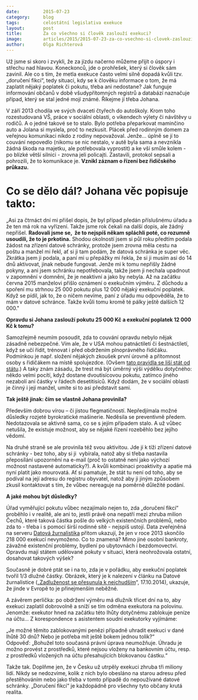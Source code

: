 ```yaml
---
date:         2015-07-23
category:     blog
tags:         celostátní legislativa exekuce  
layout:       post
title:        Za co všechno si člověk zaslouží exekuci?
image:        articles/2015/2015-07-23-za-co-vsechno-si-clovek-zaslouzi-exekuci.jpg
author:       Olga Richterová
---
```


Už jsme si skoro i zvykli, že za jízdu načerno můžeme přijít o úspory i střechu nad hlavou. Koneckonců, jde o prohřešek, který si člověk sám zavinil. Ale co s tím, že metla exekuce často velmi silně dopadá kvůli tzv. „doručení fikcí“, tedy situaci, kdy se k člověku informace o tom, že má zaplatit nějaký poplatek či pokutu, třeba ani nedostane? Jak funguje informování občanů v době všudypřítomných registrů a databází naznačuje případ, který se stal jedné mojí známé. Říkejme jí třeba Johana.

V září 2013 chodila ve svých dvaceti čtyřech do autoškoly. Krom toho rozestudovaná VŠ, práce v sociální oblasti, o víkendech výlety či návštěvy u rodičů. A o jedné takové se to stalo. Bylo potřeba přeparkovat maminčino auto a Jolana si myslela, proč to nezkusit. Plácek před rodinným domem za veřejnou komunikaci nikdo z rodiny nepovažoval. Jenže... úplně se jí to couvání nepovedlo (nikomu se nic nestalo, v autě byla sama a nevznikla žádná škoda na majetku, ale potřebovala vyprostit) a ke vší smůle kolem - po blízké větší silnici - zrovna jeli policajti. Zastavili, protokol sepsali a pohrozili, že to komunikace je. **Vznikl záznam o řízení bez řidičského průkazu.**

# Co se dělo dál? Johana věc popisuje takto:

„Asi za čtrnáct dní mi přišel dopis, že byl případ předán příslušnému úřadu a že ten má rok na vyřízení. Takže jsme rok čekali na další dopis, ale žádný nepřišel. **Radovali jsme se,  že to nejspíš někam spláchli poté, co rozumně usoudili, že to je prkotina.** Shodou okolností jsem si půl roku předtím podala žádost na zřízení datové schránky, protože jsem zrovna měla cestu na poštu a manžel mi řekl, ať si ji tam podám, že datová schránka je super věc. Zkrátka jsem ji podala, a paní mi u přepážky mi řekla, že si ji musím asi do 14 dnů aktivovat, jinak nebude fungovat. Jenže mi k tomu nepřišly žádné pokyny, a ani jsem schránku nepotřebovala, takže jsem ji nechala upadnout v zapomnění v domnění, že je neaktivní a jako by nebyla. Až na začátku června 2015 manželovi přišlo oznámení o exekučním výměru. Z důchodu a spoření mu strhnou 25 000 pokutu plus 12 000 nějaký exekuční poplatek. Když se pídil, jak to, že o ničem nevíme, paní z úřadu mu odpověděla, že to mám v datové schránce. Takže kvůli tomu kromě té pálky ještě dalších 12 000."

**Opravdu si Johana zaslouží pokutu 25 000 Kč a exekuční poplatek 12 000 Kč k tomu?**

Samozřejmě neumím posoudit, zda to couvání opravdu nebylo nějak zásadně nebezpečné. Vím ale, že v USA mohou patnáctiletí či šestnáctiletí, když se učí řídit, trénovat i před obdržením plnoprávného řidičáku. Podmínkou je např. složení nějakých zkoušek první úrovně a přítomnost osoby s řidičákem na místě spolujezdce. (Ovšem [tato pravidla se liší stát od státu](https://en.wikipedia.org/wiki/Driver's_license_in_the_United_States).) A taky znám zásadu, že trest má být úměrný výši výdělku dotyčného: někdo velmi pocítí, když dostane dvoutisícovou pokutu, zatímco jiného nezabolí ani částky v řádech desetitisíců. Když dodám, že v sociální oblasti je činný i její manžel, umíte si to asi představit sami.

**Tak ještě jinak: čím se vlastně Johana provinila?**

Především dobrou vírou – či jistou flegmatičností. Nepředjímala možné důsledky rozjeté byrokratické mašinerie. Neděsila se preventivně předem. Nedotazovala se aktivně sama, co se s jejím případem stalo. A už vůbec netušila, že existuje možnost, aby se nějaké řízení rozeběhlo bez jejího vědomí.

Na druhé straně se ale provinila též svou aktivitou. Jde jí k tíži zřízení datové schránky - bez toho, aby si ji  vybírala, natož aby si třeba nastavila přeposílání upozornění na e-mail (proč to ostatně není jako výchozí možnost nastavené automaticky?). A kvůli kombinaci proaktivity a apatie má nyní platit jako mourovatá. Ať si pamatuje, že stát tu není od toho, aby se podíval na její adresu do registru obyvatel, natož aby ji jiným způsobem zkusil kontaktovat s tím, že vůbec nereaguje na poměrně důležité podání.

**A jaké mohou být důsledky?**

Úřad vyměřující pokutu vůbec nezajímalo nejen to, zda „doručení fikcí“ proběhlo i v realitě, ale ani to, jestli právě ona nepatří mezi zhruba milion Čechů, které taková částka pošle do velkých existenčních problémů, nebo zda to - třeba i s pomocí širší rodinné sítě - nejspíš ustojí. Data zveřejněná na serveru [Datová žurnalistika](http://www.datovazurnalistika.cz/zadluzenost-se-presunula-k-nejchudsim/) přitom ukazují, že jen v roce 2013 skončilo 218 000 exekucí nevymoženo. Co to znamená? Mimo jiné osobní bankroty, závažné existenční problémy, bydlení po ubytovnách i bezdomovectví. Opravdu mají státem udělované pokuty v situaci, která neohrožovala ostatní, dosahovat takových výšek?

Současně je dobré ptát se i na to, zda je v pořádku, aby exekuční poplatek tvořil 1/3 dlužné částky. Obrázek, který je k nalezení v článku na Datové žurnalistice („[Zadluženost se přesunula k nejchudším](http://www.datovazurnalistika.cz/zadluzenost-se-presunula-k-nejchudsim/)“, 17.10.2014), ukazuje, že jinde v Evropě to je přinejmenším neběžné.

A závěrem perlička: po obdržení výměru má dlužník třicet dní na to, aby exekuci zaplatil dobrovolně a sníží se tím odměna exekutora na polovinu. Jenomže: exekutor hned na začátku této lhůty dotyčnému zablokuje peníze na účtu... Z korespondence s asistentem soudní exekutorky vyjímáme:

„Je možné těmito zablokovanými penězi případně uhradit exekuci v dané lhůtě 30 dnů? Nebo je potřeba mít ještě bokem jednou tolik?“  
Odpověď: „Bohužel toto současná právní úprava neumožňuje. Úhradu je možno provést z prostředků, které nejsou vloženy na bankovním účtu, resp. z prostředků vložených na účtu přesahujících blokovanou částku.“

Takže tak. Doplňme jen, že v Česku už utrpěly exekuci zhruba tři miliony lidí. Nikdy se nedozvíme, kolik z nich bylo obesláno na starou adresu před přestěhováním nebo jako třeba v tomto případě do nepoužívané datové schránky. „Doručení fikcí“ je každopádně pro všechny tyto občany krutá realita. 